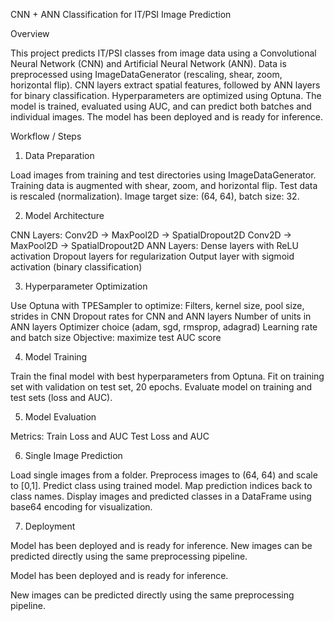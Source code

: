 CNN + ANN Classification for IT/PSI Image Prediction

Overview

This project predicts IT/PSI classes from image data using a  Convolutional Neural Network (CNN) and Artificial Neural Network (ANN).
Data is preprocessed using ImageDataGenerator (rescaling, shear, zoom, horizontal flip).
CNN layers extract spatial features, followed by ANN layers for binary classification.
Hyperparameters are optimized using Optuna.
The model is trained, evaluated using AUC, and can predict both batches and individual images.
The model has been deployed and is ready for inference.

Workflow / Steps

1. Data Preparation

Load images from training and test directories using ImageDataGenerator.
Training data is augmented with shear, zoom, and horizontal flip.
Test data is rescaled (normalization).
Image target size: (64, 64), batch size: 32.

2. Model Architecture

CNN Layers:
Conv2D → MaxPool2D → SpatialDropout2D
Conv2D → MaxPool2D → SpatialDropout2D
ANN Layers:
Dense layers with ReLU activation
Dropout layers for regularization
Output layer with sigmoid activation (binary classification)

3. Hyperparameter Optimization

Use Optuna with TPESampler to optimize:
Filters, kernel size, pool size, strides in CNN
Dropout rates for CNN and ANN layers
Number of units in ANN layers
Optimizer choice (adam, sgd, rmsprop, adagrad)
Learning rate and batch size
Objective: maximize test AUC score

4. Model Training

Train the final model with best hyperparameters from Optuna.
Fit on training set with validation on test set, 20 epochs.
Evaluate model on training and test sets (loss and AUC).

5. Model Evaluation

Metrics:
Train Loss and AUC
Test Loss and AUC

6. Single Image Prediction

Load single images from a folder.
Preprocess images to (64, 64) and scale to [0,1].
Predict class using trained model.
Map prediction indices back to class names.
Display images and predicted classes in a DataFrame using base64 encoding for visualization.

7. Deployment

Model has been deployed and is ready for inference.
New images can be predicted directly using the same preprocessing pipeline.

Model has been deployed and is ready for inference.

New images can be predicted directly using the same preprocessing pipeline.
